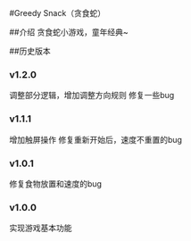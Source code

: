 #Greedy Snack（贪食蛇）

##介绍
贪食蛇小游戏，童年经典~

##历史版本

### v1.2.0
调整部分逻辑，增加调整方向规则
修复一些bug

### v1.1.1
增加触屏操作
修复重新开始后，速度不重置的bug

### v1.0.1
修复食物放置和速度的bug

### v1.0.0
实现游戏基本功能